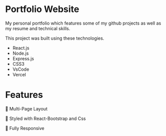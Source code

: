 # Portfolio Website
My personal portfolio which features some of my github projects as well as my resume and technical skills.

This project was built using these technologies.

- React.js
- Node.js
- Express.js
- CSS3
- VsCode
- Vercel

# Features
  
📖 Multi-Page Layout

🎨 Styled with React-Bootstrap and Css

📱 Fully Responsive

